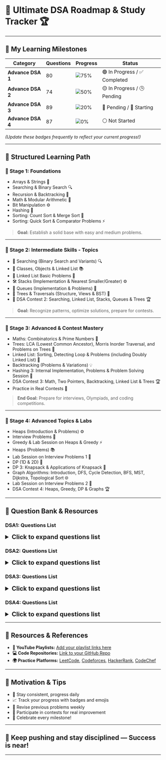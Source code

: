# 🚀 **Ultimate DSA Roadmap & Study Tracker** 🏆

---

## 🎯 **My Learning Milestones**

| **Category** | **Questions** | **Progress** | **Status** |
|--------------|----------------|--------------|------------|
| **Advance DSA 1** | 80 | ![75%](https://img.shields.io/badge/Progress-75%25-brightgreen) | 🟢 In Progress / ✅ Completed |
| **Advance DSA 2** | 74 | ![50%](https://img.shields.io/badge/Progress-50%25-yellow) | 🟡 In Progress / 🕒 Pending |
| **Advance DSA 3** | 89 | ![20%](https://img.shields.io/badge/Progress-20%25-red) | 🔴 Pending / 🚧 Starting |
| **Advance DSA 4** | 87 | ![0%](https://img.shields.io/badge/Progress-0%25-gray) | ⚪ Not Started |

*(Update these badges frequently to reflect your current progress!)*

---

## 📘 **Structured Learning Path**

### 🌱 Stage 1: Foundations
- Arrays & Strings 📖
- Searching & Binary Search 🔍
- Recursion & Backtracking 🔄
- Math & Modular Arithmetic 🧮
- Bit Manipulation ⚙️
- Hashing 🔑
- Sorting: Count Sort & Merge Sort 📝
- Sorting: Quick Sort & Comparator Problems ⚡

> **Goal:** Establish a solid base with easy and medium problems.

---

### 🌟 Stage 2: Intermediate Skills - Topics

- 🔎 Searching (Binary Search and Variants) 🔍
- 🧩 Classes, Objects & Linked List 📚
- 📝 Linked List Basic Problems 📝
- 🛠️ Stacks (Implementation & Nearest Smaller/Greater) ⚙️
- 🚦 Queues (Implementation & Problems) 🚆
- 🌳 Trees & Traversals (Structure, Views & BST) 🌲
- 🏁 DSA Contest 2: Searching, Linked List, Stacks, Queues & Trees 🏆

> **Goal:** Recognize patterns, optimize solutions, prepare for contests.

---

### 🏁 Stage 3: Advanced & Contest Mastery

- Maths: Combinatorics & Prime Numbers 🧮
- Trees: LCA (Lowest Common Ancestor), Morris Inorder Traversal, and Problems on Trees 🌳
- Linked List: Sorting, Detecting Loop & Problems (including Doubly Linked List) 🔄
- Backtracking (Problems & Variations) 💡
- Hashing 3: Internal Implementation, Problems & Problem Solving Session 🔑
- DSA Contest 3: Math, Two Pointers, Backtracking, Linked List & Trees 🏆
- Practice in Real Contests 🏅

> **End Goal:** Prepare for interviews, Olympiads, and coding competitions.

---

### 🌟 Stage 4: Advanced Topics & Labs

- Heaps (Introduction & Problems) ⚙️
- Interview Problems 💼
- Greedy & Lab Session on Heaps & Greedy ⚡
- Heaps (Problems) 📚
- Lab Session on Interview Problems 1 📝
- DP (1D & 2D) 🔢
- DP 3: Knapsack & Applications of Knapsack 🎒
- Graph Algorithms: Introduction, DFS, Cycle Detection, BFS, MST, Dijkstra, Topological Sort 🌐
- Lab Session on Interview Problems 2 📝
- DSA Contest 4: Heaps, Greedy, DP & Graphs 🏆

---
  
## 🔖 Question Bank & Resources

### DSA1: Questions List

<details>
<summary style="font-weight:bold; font-size:20px;">Click to expand questions list</summary>

#### Array 1D
| Question Summary | YouTube | Source Code |
|--------------------|---------|--------------|
| Max Sum Contiguous Subarray | [🔗](#) | [💻solved](questions/maxSumContigiousSubarray.md) |
| Continuous Sum Query | [🔗](#) | [💻solved](questions/continousSumQuery.md) |
| Rain Water Trapped | [🔗](#) | [💻](#) |
| Add One To Number | [🔗](#) | [💻](#) |
| Flip | [🔗](#) | [💻](#) |

---

#### Arrays 2D
| Question Summary | YouTube | Source Code |
|------------------------|---------|--------------|
| Spiral Order Matrix II | [🔗](#) | [💻solved](questions/spiralOrderMatrix2.md) |
| Search in sorted row & column matrix | [🔗](#) | [💻](#) |
| Sum of all submatrices | [🔗](#) | [💻](#) |
| Minimum Swaps | [🔗](#) | [💻](#) |
| Max row of 1s | [🔗](#) | [💻](#) |

---

#### Interview Problems
| Question Summary | YouTube | Source Code |
|--------------------|---------|--------------|
| First Missing Integer | [🔗](#) | [💻](#) |
| Merge Overlapping Intervals | [🔗](#) | [💻](#) |
| Merge Intervals | [🔗](#) | [💻](#) |

---

#### Bit Manipulation 1
| Question Summary | YouTube | Source Code |
|--------------------|---------|--------------|
| Number of 1 Bits | [🔗](#) | [💻](#) |
| Single Number | [🔗](#) | [💻](#) |
| Unset i-th bit | [🔗](#) | [💻](#) |
| Toggle i-th bit | [🔗](#) | [💻](#) |
| Check bit | [🔗](#) | [💻](#) |
| Set Bit | [🔗](#) | [💻](#) |
| Find nth Magic Number | [🔗](#) | [💻](#) |
| Help From Sam | [🔗](#) | [💻](#) |
| Finding Good Days | [🔗](#) | [💻](#) |

---

#### Bit Manipulation 2
| Question Summary | YouTube | Source Code |
|--------------------|---------|--------------|
| Single Number II | [🔗](#) | [💻](#) |
| Single Number III | [🔗](#) | [💻](#) |
| Sum of XOR of all Pairs | [🔗](#) | [💻](#) |
| Min XOR value | [🔗](#) | [💻](#) |
| Strange Equality | [🔗](#) | [💻](#) |
| SUBARRAY OR | [🔗](#) | [💻](#) |
| Find Two Missing Numbers | [🔗](#) | [💻](#) |

---

#### Recursion 1
| Question Summary | YouTube | Source Code |
|--------------------|---------|--------------|
| Simple Recursion | [🔗](#) | [💻](#) |
| Find Factorial | [🔗](#) | [💻](#) |
| Find Fibonacci - II | [🔗](#) | [💻](#) |
| Print 1 to A function | [🔗](#) | [💻](#) |
| Print A to 1 function | [🔗](#) | [💻](#) |
| Output - 7 | [🔗](#) | [💻](#) |
| Sum of Digits | [🔗](#) | [💻](#) |
| Increasing & Decreasing | [🔗](#) | [💻](#) |

---

#### Recursion 2
| Question Summary | YouTube | Source Code |
|--------------------|---------|--------------|
| Check Palindrome | [🔗](#) | [💻](#) |
| Tower of Hanoi | [🔗](#) | [💻](#) |
| All Indices Of Array | [🔗](#) | [💻](#) |
| Print Array using Recursion | [🔗](#) | [💻](#) |
| Fast Power | [🔗](#) | [💻](#) |
| Is Magic? | [🔗](#) | [💻](#) |
| Max of Array Using Recursion | [🔗](#) | [💻](#) |
| First Index using Recursion | [🔗](#) | [💻](#) |
| Last Index using Recursion | [🔗](#) | [💻](#) |

---

#### Maths: Modular Arithmetic & GCD
| Question Summary | YouTube | Source Code |
|--------------------|---------|--------------|
| Implement Power Function | [🔗](#) | [💻](#) |
| Greatest Common Divisor | [🔗](#) | [💻](#) |
| Pair Sum divisible by M | [🔗](#) | [💻](#) |
| Largest Coprime Divisor | [🔗](#) | [💻](#) |
| Divisor game | [🔗](#) | [💻](#) |
| Mod Sum | [🔗](#) | [💻](#) |
| A, B and Modulo | [🔗](#) | [💻](#) |
| Delete one | [🔗](#) | [💻](#) |

---

#### Hashing 1 Introduction
| Question Summary | YouTube | Source Code |
|--------------------|---------|--------------|
| Frequency of element query | [🔗](#) | [💻](#) |
| Count distinct elements | [🔗](#) | [💻](#) |
| First Repeating element | [🔗](#) | [💻](#) |
| Sub-array with 0 sum | [🔗](#) | [💻](#) |
| Common Elements | [🔗](#) | [💻](#) |
| Count unique elements | [🔗](#) | [💻](#) |
| Count Subarray Zero Sum | [🔗](#) | [💻](#) |

---

#### Hashing 2 Problems
| Question Summary | YouTube | Source Code |
|--------------------|---------|--------------|
| Check Pair Sum | [🔗](#) | [💻](#) |
| Count Pair Difference | [🔗](#) | [💻](#) |
| Subarray Sum Equals K | [🔗](#) | [💻](#) |
| Distinct Numbers in Window | [🔗](#) | [💻](#) |
| Longest Subarray Zero Sum | [🔗](#) | [💻](#) |
| Count Pair Sum | [🔗](#) | [💻](#) |
| Subarray with given sum | [🔗](#) | [💻](#) |

---

#### Sorting 1 Count Sort & Merge Sort
| Question Summary | YouTube | Source Code |
|--------------------|---------|--------------|
| Merge Two Sorted Arrays | [🔗](#) | [💻](#) |
| Inversion count in an array | [🔗](#) | [💻](#) |
| Merge Sort | [🔗](#) | [💻](#) |
| Smallest Number | [🔗](#) | [💻](#) |
| Sort by Color | [🔗](#) | [💻](#) |
| Max Chunks To Make Sorted | [🔗](#) | [💻](#) |
| Count Sort | [🔗](#) | [💻](#) |
| Sort subarray with left & right index | [🔗](#) | [💻](#) |

---

#### Sorting 2 Quick Sort & Comparator Problems
| Question Summary | YouTube | Source Code |
|--------------------|---------|--------------|
| Count Intersection | [🔗](#) | [💻](#) |
| Benjamin And XOR | [🔗](#) | [💻](#) |
| Decreasing Dishes | [🔗](#) | [💻](#) |
| Rain Water Trapped | [🔗](#) | [💻](#) |

</details>

### DSA2: Questions List

<details>
<summary style="font-weight:bold; font-size:20px;">Click to expand questions list</summary>

#### Searching 1: Binary Search on Array
| Question Summary | YouTube | Source Code |
|--------------------|---------|--------------|
| Search for a Range | [🔗](#) | [💻](#) |
| Sorted Insert Position | [🔗](#) | [💻](#) |
| Single Element in Sorted Array | [🔗](#) | [💻](#) |
| Find a Peak Element | [🔗](#) | [💻](#) |
| Matrix Search | [🔗](#) | [💻](#) |
| Minimum Difference | [🔗](#) | [💻](#) |
| Max Height of Staircase | [🔗](#) | [💻](#) |

---

#### Searching 2: Binary Search Problems
| Question Summary | YouTube | Source Code |
|--------------------|---------|--------------|
| Square Root of Integer | [🔗](#) | [💻](#) |
| Rotated Sorted Array Search | [🔗](#) | [💻](#) |
| Median of Two Sorted Arrays | [🔗](#) | [💻](#) |
| Matrix Median | [🔗](#) | [💻](#) |
| ADD OR NOT | [🔗](#) | [💻](#) |
| Ath Magical Number | [🔗](#) | [💻](#) |
| Find Smallest Again | [🔗](#) | [💻](#) |

---

#### Searching 3: Binary Search on Answer
| Question Summary | YouTube | Source Code |
|--------------------|---------|--------------|
| Painter's Partition Problem | [🔗](#) | [💻](#) |
| Aggressive Cows | [🔗](#) | [💻](#) |
| Allocate Books | [🔗](#) | [💻](#) |
| Special Integer | [🔗](#) | [💻](#) |

---

#### Classes, Objects & Linked List Introduction
| Question Summary | YouTube | Source Code |
|--------------------|---------|--------------|
| Ref vs Instance 1 (OOPs Basics) | [🔗](#) | [💻](#) |
| Ref vs Instance 2 (OOPs Basics) | [🔗](#) | [💻](#) |
| Ref vs Instance 3 (OOPs Basics) | [🔗](#) | [💻](#) |
| Ref vs Instance 4 (OOPs Basics) | [🔗](#) | [💻](#) |
| Print Linked List | [🔗](#) | [💻](#) |
| Ref vs Instance 5 (OOPs Basics) | [🔗](#) | [💻](#) |
| Ref vs Instance 6 (OOPs Basics) | [🔗](#) | [💻](#) |
| OOPs in Java (Constructors and Static) 1 | [🔗](#) | [💻](#) |

---

#### Linked List: Basic Problems
| Question Summary | YouTube | Source Code |
|--------------------|---------|--------------|
| Reverse Linked List | [🔗](#) | [💻](#) |
| Copy List | [🔗](#) | [💻](#) |
| Insert in Linked List | [🔗](#) | [💻](#) |
| Delete in Linked List | [🔗](#) | [💻](#) |
| Remove Duplicates from Sorted List | [🔗](#) | [💻](#) |
| Remove Nth Node from List End | [🔗](#) | [💻](#) |
| Reverse Link List II | [🔗](#) | [💻](#) |
| K reverse linked list | [🔗](#) | [💻](#) |

---

#### Stacks 1: Implementation & Basic Problems
| Question Summary | YouTube | Source Code |
|--------------------|---------|--------------|
| Evaluate Expression | [🔗](#) | [💻](#) |
| Balanced Paranthesis | [🔗](#) | [💻](#) |
| Double Character Trouble | [🔗](#) | [💻](#) |
| Passing game | [🔗](#) | [💻](#) |
| Min Stack | [🔗](#) | [💻](#) |
| Redundant Braces | [🔗](#) | [💻](#) |
| Check two bracket expressions | [🔗](#) | [💻](#) |
| Infix to Postfix | [🔗](#) | [💻](#) |

---

#### Stacks 2: Nearest Smaller/Greater Element
| Question Summary | YouTube | Source Code |
|--------------------|---------|--------------|
| Largest Rectangle in Histogram | [🔗](#) | [💻](#) |
| Nearest Smaller Element | [🔗](#) | [💻](#) |
| MAX and MIN | [🔗](#) | [💻](#) |
| Max Rectangle in Binary Matrix | [🔗](#) | [💻](#) |
| Next Greater | [🔗](#) | [💻](#) |
| Sort stack using another stack | [🔗](#) | [💻](#) |

---

#### Queues: Implementation & Problems
| Question Summary | YouTube | Source Code |
|--------------------|---------|--------------|
| Parking Ice Cream Truck | [🔗](#) | [💻](#) |
| Queue Using Stacks | [🔗](#) | [💻](#) |
| N integers containing 1, 2 & 3 | [🔗](#) | [💻](#) |
| Unique Letter | [🔗](#) | [💻](#) |
| Sum of min and max | [🔗](#) | [💻](#) |

---

#### Trees 1: Structure & Traversal
| Question Summary | YouTube | Source Code |
|--------------------|---------|--------------|
| Inorder Traversal | [🔗](#) | [💻](#) |
| Preorder Traversal | [🔗](#) | [💻](#) |
| Path Sum | [🔗](#) | [💻](#) |
| Equal Tree Partition | [🔗](#) | [💻](#) |
| Postorder Traversal | [🔗](#) | [💻](#) |
| Sum binary tree or not | [🔗](#) | [💻](#) |

---

#### Trees 2: Views & Types
| Question Summary | YouTube | Source Code |
|--------------------|---------|--------------|
| Level Order | [🔗](#) | [💻](#) |
| Binary Tree From Inorder And Postorder | [🔗](#) | [💻](#) |
| Balanced Binary Tree | [🔗](#) | [💻](#) |
| Left View of Binary Tree | [🔗](#) | [💻](#) |
| Binary Tree From Inorder And Preorder | [🔗](#) | [💻](#) |
| Serialize Binary Tree | [🔗](#) | [💻](#) |
| Deserialize Binary Tree | [🔗](#) | [💻](#) |
| Right View of Binary Tree | [🔗](#) | [💻](#) |

---

#### Trees 3: BST
| Question Summary | YouTube | Source Code |
|--------------------|---------|--------------|
| Valid Binary Search Tree | [🔗](#) | [💻](#) |
| Sorted Array To Balanced BST | [🔗](#) | [💻](#) |
| Delete a node in BST | [🔗](#) | [💻](#) |
| Search in BST | [🔗](#) | [💻](#) |
| Two Sum BST | [🔗](#) | [💻](#) |
| Check for BST with One Child | [🔗](#) | [💻](#) |
| BST nodes in a range | [🔗](#) | [💻](#) |

---

#### DSA Contest 2: Searching, Linked List, Stacks, Queues & Trees
| Question Summary | YouTube | Source Code |
| Question Summary | YouTube | Source Code |
|--------------------|---------|--------------|
| Task Scheduling | [🔗](#) | [💻](#) |
| Leaset Capacity to Ship | [🔗](#) | [💻](#) |
| Warmer Temperature | [🔗](#) | [💻](#) |
| Balanced Binary Tree | [🔗](#) | [💻](#) |

</details>

### DSA3: Questions List

<details>
<summary style="font-weight:bold; font-size:20px;">Click to expand questions list</summary>

#### Maths: Combinatorics Basics
| Question Summary | YouTube | Source Code |
|--------------------|---------|--------------|
| Pascal Triangle | [🔗](#) | [💻](#) |
| Excel Column Title | [🔗](#) | [💻](#) |
| Compute nCr % m | [🔗](#) | [💻](#) |
| Excel Column Number | [🔗](#) | [💻](#) |
| Number of Digit One | [🔗](#) | [💻](#) |
| Consecutive Numbers Sum | [🔗](#) | [💻](#) |

---

#### Maths: Prime Numbers
| Question Summary | YouTube | Source Code |
|--------------------|---------|--------------|
| Sorted Permutation Rank | [🔗](#) | [💻](#) |
| Count of Divisors | [🔗](#) | [💻](#) |
| Find All Primes | [🔗](#) | [💻](#) |
| Prime Sumq | [🔗](#) | [💻](#) |
| Lucky Numbers | [🔗](#) | [💻](#) |
| Number of Digit One | [🔗](#) | [💻](#) |

---

#### Two Pointers
| Question Summary | YouTube | Source Code |
|--------------------|---------|--------------|
| Container With Most Water | [🔗](#) | [💻](#) |
| Subarray with given sum | [🔗](#) | [💻](#) |
| Pairs with given sum II | [🔗](#) | [💻](#) |
| Pairs with Given Difference | [🔗](#) | [💻](#) |
| 3 Sum | [🔗](#) | [💻](#) |
| Array 3 Pointers | [🔗](#) | [💻](#) |
| Max Continuous Series of 1s | [🔗](#) | [💻](#) |
| Another Count Rectangles | [🔗](#) | [💻](#) |
| Closest pair from sorted arrays | [🔗](#) | [💻](#) |

---

#### Backtracking 1
| Question Summary | YouTube | Source Code |
|--------------------|---------|--------------|
| Permutations | [🔗](#) | [💻](#) |
| Generate all Parentheses II | [🔗](#) | [💻](#) |
| Generate Subsets | [🔗](#) | [💻](#) |
| Letter Phone | [🔗](#) | [💻](#) |
| Kth Symbol - Easy | [🔗](#) | [💻](#) |

---

#### Backtracking 2
| Question Summary | YouTube | Source Code |
|--------------------|---------|--------------|
| Subset Sum equal to K | [🔗](#) | [💻](#) |
| Print paths in Staircase | [🔗](#) | [💻](#) |
| Print All Maze Paths | [🔗](#) | [💻](#) |
| Kth Symbol - Hard | [🔗](#) | [💻](#) |
| Shortest path in a Binary Maze with Hurdles | [🔗](#) | [💻](#) |

---

#### Linked List: Sorting and Detecting Loop
| Question Summary | YouTube | Source Code |
|--------------------|---------|--------------|
| Sort List | [🔗](#) | [💻](#) |
| Merge Two Sorted Lists | [🔗](#) | [💻](#) |
| Remove Loop from Linked List | [🔗](#) | [💻](#) |
| Middle element of linked list | [🔗](#) | [💻](#) |
| Swap List Nodes in pairs | [🔗](#) | [💻](#) |
| Reorder List | [🔗](#) | [💻](#) |
| Add Two Numbers as Lists | [

---

#### Linked List: Problems & Doubly Linked List
| Question Summary | YouTube | Source Code |
|--------------------|---------|--------------|
| Intersection of Linked Lists | [🔗](#) | [💻](#) |
| LRU Cache | [🔗](#) | [💻](#) |
| Palindrome List | [🔗](#) | [💻](#) |
| Partition List | [🔗](#) | [💻](#) |
| Longest Palindromic List | [🔗](#) | [💻](#) |
| Flatten a linked list | [🔗](#) | [💻](#) |

---

#### Trees 4: LCA + Morris Inorder Traversal
| Question Summary | YouTube | Source Code |
|--------------------|---------|--------------|
| Least Common Ancestor | [🔗](#) | [💻](#) |
| Kth Smallest Element in BST | [🔗](#) | [💻](#) |
| LCA in BST | [🔗](#) | [💻](#) |
| Morris Inorder Traversal | [🔗](#) | [💻](#) |
| Recover Binary Search Tree | [🔗](#) | [💻](#) |
| Common Nodes in Two BST | [🔗](#) | [💻](#) |
| Distance between Nodes of BST | [🔗](#) | [💻](#) |

---

#### Trees 5: Problems on Trees
| Question Summary | YouTube | Source Code |
|--------------------|---------|--------------|
| Next Pointer Binary Tree | [🔗](#) | [💻](#) |
| Vertical Order traversal | [🔗](#) | [💻](#) |
| Top View of Binary Tree | [🔗](#) | [💻](#) |
| Diameter of Binary Tree | [🔗](#) | [💻](#) |
| Identical Binary Trees | [🔗](#) | [💻](#) |
| Invert the Binary Tree | [🔗](#) | [💻](#) |

---

#### Hashing 3: Internal Implementation & Problems
| Question Summary | YouTube | Source Code |
|--------------------|---------|--------------|
| Longest Subarray Zero Sum | [🔗](#) | [💻](#) |
| Colorful Number | [🔗](#) | [💻](#) |
| Count Subarrays | [🔗](#) | [💻](#) |
| Sort Array in Given Order | [🔗](#) | [💻](#) |

---

#### Problem Solving Session
| Question Summary | YouTube | Source Code |
|--------------------|---------|--------------|
| Chef and Cooking | [🔗](#) | [💻](#) |
| Get the Perimeter | [🔗](#) | [💻](#) |
| Search in row & column wise sorted matrix | [🔗](#) | [💻](#) |
| Merge Sorted Overlapping Intervals - 2 | [🔗](#) | [💻](#) |
| Highest Product | [🔗](#) | [💻](#) |
| B Closest Points to Origin | [🔗](#) | [💻](#) |
| Rice | [🔗](#) | [💻](#) |
| Librarian and Rotated array | [🔗](#) | [💻](#) |
| More letters | [🔗](#) | [💻](#) |
| Merge Intervals - 2 | [🔗](#) | [💻](#) |
| Sum of all Submatrices | [🔗](#) | [💻](#) |
| Mega Sale | [🔗](#) | [💻](#) |
| Increasing Order words | [🔗](#) | [💻](#) |
| Find All Pair | [🔗](#) | [💻](#) |
| Pair of poles | [🔗](#) | [💻](#) |
| Lower Temperature | [🔗](#) | [💻](#) |
| Reverse Linked List | [🔗](#) | [💻](#) |
| Level Order | [🔗](#) | [💻](#) |
| Serialize Binary Tree | [🔗](#) | [💻](#) |
| Perfect Line | [🔗](#) | [💻](#) |
| Checking Assignments | [🔗](#) | [💻](#) |
| Next Higher Temperature | [🔗](#) | [💻](#) |
| Next Lower Temperature | [🔗](#) | [💻](#) |
| Palindrome List | [🔗](#) | [💻](#) |
| Right View of Binary Tree | [🔗](#) | [💻](#) |
| Deserialize Binary Tree | [🔗](#) | [💻](#) |
| Maximum Buildings | [🔗](#) | [💻](#) |
| Game of Boxes | [🔗](#) | [💻](#) |

---

#### DSA Contest 3: Math, Two Pointers, Backtracking, Linked List & Trees
| Question Summary | YouTube | Source Code |
|--------------------|---------|--------------|
| Permutations | [🔗](#) | [💻](#) |
| Special Prime Number | [🔗](#) | [💻](#) |
| Children and Rides | [🔗](#) | [💻](#) |
| Flatten Binary Tree to Linkedlist | [🔗](#) | [💻](#) |

</details>

### DSA4: Questions List

<details>
<summary style="font-weight:bold; font-size:20px;">Click to expand questions list</summary>

#### Heaps 1: Introduction
| Question Summary | YouTube | Source Code |
|--------------------|---------|--------------|
| Connect ropes | [🔗](#) | [💻](#) |
| Build a Heap | [🔗](#) | [💻](#) |
| Heap Queries | [🔗](#) | [💻](#) |
| Maximum array sum after B negations | [🔗](#) | [💻](#) |
| Misha and Candies | [🔗](#) | [💻](#) |
| Minimum largest element | [🔗](#) | [💻](#) |

---

#### Heaps 2: Problems
| Question Summary | YouTube | Source Code |
|--------------------|---------|--------------|
| Ath Largest Element | [🔗](#) | [💻](#) |
| Running Median | [🔗](#) | [💻](#) |
| Ways to form Max Heap | [🔗](#) | [💻](#) |
| Product of 3 | [🔗](#) | [💻](#) |
| Kth Smallest Element in a Sorted Matrix | [🔗](#) | [💻](#) |

---

#### Interview Problems
| Question Summary | YouTube | Source Code |
|--------------------|---------|--------------|
| Shaggy and distances | [🔗](#) | [💻](#) |
| K Places Apart | [🔗](#) | [💻](#) |
| Merge K Sorted Lists | [🔗](#) | [💻](#) |
| Meeting Rooms II | [🔗](#) | [💻](#) |

---

#### Greedy
| Question Summary | YouTube | Source Code |
|--------------------|---------|--------------|
| Flipkart's Challenge in Effective Inventory Management | [🔗](#) | [💻](#) |
| Finish Maximum Jobs | [🔗](#) | [💻](#) |
| Distribute Candy | [🔗](#) | [💻](#) |
| Another Coin Problem | [🔗](#) | [💻](#) |
| Seats | [🔗](#) | [💻](#) |
| Assign Mice to Holes | [🔗](#) | [💻](#) |

---

#### Heaps 2: Problems
| Question Summary | YouTube | Source Code |
|--------------------|---------|--------------|
| Running Median | [🔗](#) | [💻](#) |
| Finish Maximum Jobs | [🔗](#) | [💻](#) |
| Seats | [🔗](#) | [💻](#) |
| Assign Mice to Holes | [🔗](#) | [💻](#) |
| Ways to form Max Heap | [🔗](#) | [💻](#) |
| Another Coin Problem | [🔗](#) | [💻](#) |

---

#### Lab Session on Heaps & Greedy
| Question Summary | YouTube | Source Code |
|--------------------|---------|--------------|
| Distribute Candy | [🔗](#) | [💻](#) |
| Merge K Sorted Lists | [🔗](#) | [💻](#) |
| Ath Largest Element | [🔗](#) | [💻](#) |
| Flipkart's Challenge in Inventory Management | [🔗](#) | [💻](#) |
| Product of 3 | [🔗](#) | [💻](#) |
| Kth Smallest Element in a Sorted Matrix | [🔗](#) | [💻](#) |

---

#### Lab Session on Interview Problems 1
| Question Summary | YouTube | Source Code |
|--------------------|---------|--------------|
| Shaggy and distances | [🔗](#) | [💻](#) |
| K Places Apart | [🔗](#) | [💻](#) |
| Meeting Rooms II | [🔗](#) | [💻](#) |
| Minimum Window Substring | [🔗](#) | [💻](#) |

---

#### DP 1: One Dimensional
| Question Summary | YouTube | Source Code |
|--------------------|---------|--------------|
| Stairs | [🔗](#) | [💻](#) |
| Minimum Number of Squares | [🔗](#) | [💻](#) |
| Fibonacci Number | [🔗](#) | [💻](#) |
| Max Product Subarray | [🔗](#) | [💻](#) |
| Maximum Sum Value | [🔗](#) | [💻](#) |

---

#### DP 2: Two Dimensional
| Question Summary | YouTube | Source Code |
|--------------------|---------|--------------|
| Unique Paths in a Grid | [🔗](#) | [💻](#) |
| Unique Binary Search Trees II | [🔗](#) | [💻](#) |
| Max Sum Without Adjacent Elements | [🔗](#) | [💻](#) |
| N digit numbers | [🔗](#) | [💻](#) |
| Max Rectangle in Binary Matrix | [🔗](#) | [💻](#) |
| Min Sum Path in Matrix | [🔗](#) | [💻](#) |
| Min Sum Path in Triangle | [🔗](#) | [💻](#) |
| Intersecting Chords in a Circle | [🔗](#) | [💻](#) |

---

#### DP 3: Knapsack
| Question Summary | YouTube | Source Code |
|--------------------|---------|--------------|
| 0-1 Knapsack | [🔗](#) | [💻](#) |
| Unbounded Knapsack | [🔗](#) | [💻](#) |
| Fractional Knapsack | [🔗](#) | [💻](#) |
| Tushar's Birthday Party | [🔗](#) | [💻](#) |
| Ways to send the signal | [🔗](#) | [💻](#) |
| Buying Candies | [🔗](#) | [💻](#) |

---

#### Lab Session on Applications of Knapsack
| Question Summary | YouTube | Source Code |
|--------------------|---------|--------------|
| Coin Sum Infinite | [🔗](#) | [💻](#) |
| Cutting a Rod | [🔗](#) | [💻](#) |
| 0-1 Knapsack II | [🔗](#) | [💻](#) |
| Distinct Subsequences | [🔗](#) | [💻](#) |
| Let's Party | [🔗](#) | [💻](#) |
| Length of Longest Fibonacci Subsequence | [🔗](#) | [💻](#) |

---

#### Graphs 1: Introduction, DFS & Cycle Detection
| Question Summary | YouTube | Source Code |
|--------------------|---------|--------------|
| Cycle in Directed Graph | [🔗](#) | [💻](#) |
| Path in Directed Graph | [🔗](#) | [💻](#) |
| First Depth First Search | [🔗](#) | [💻](#) |
| Maximum Depth | [🔗](#) | [💻](#) |

---

#### Graphs 2: BFS & MST
| Question Summary | YouTube | Source Code |
|--------------------|---------|--------------|
| Commutable Islands | [🔗](#) | [💻](#) |
| Rotten Oranges | [🔗](#) | [💻](#) |
| Construction Cost | [🔗](#) | [💻](#) |
| Capture Regions on Board | [🔗](#) | [💻](#) |
| Black Shapes | [🔗](#) | [💻](#) |
| Knight On Chess Board | [🔗](#) | [💻](#) |
| Damaged Roads | [🔗](#) | [💻](#) |
| Edge in MST | [🔗](#) | [💻](#) |

---

#### Graphs 3: Dijkstra Algo & Topological Sort
| Question Summary | YouTube | Source Code |
|--------------------|---------|--------------|
| Possibility of Finishing | [🔗](#) | [💻](#) |
| Dijkstra | [🔗](#) | [💻](#) |
| Another BFS | [🔗](#) | [💻](#) |
| Topological Sort | [🔗](#) | [💻](#) |
| Ways to Decode | [🔗](#) | [💻](#) |
| Largest Distance between nodes of a Tree | [🔗](#) | [💻](#) |
| Flip Array | [🔗](#) | [💻](#) |
| Perfect Numbers | [🔗](#) | [💻](#) |

---

#### Lab Session on Interview Problems 2
| Question Summary | YouTube | Source Code |
|--------------------|---------|--------------|
| Best Time to Buy and Sell Stocks II | [🔗](#) | [💻](#) |
| Shortest Distance in a Maze | [🔗](#) | [💻](#) |
| Number of Islands | [🔗](#) | [💻](#) |
| Jump Game 2 | [🔗](#) | [💻](#) |
| Valid Path | [🔗](#) | [💻](#) |

---

#### DSA Contest 4: Heaps, Greedy, DP & Graphs
| Question Summary | YouTube | Source Code |
|--------------------|---------|--------------|
| Magical Bridge | [🔗](#) | [💻](#) |
| Strenthen it | [🔗](#) | [💻](#) |
| Minimum Number of Square | [🔗](#) | [💻](#) |
| Bob and Chocolates | [🔗](#) | [💻](#) |

</details>

---



## 🔗 **Resources & References**

- **🔴 YouTube Playlists:** [Add your playlist links here](#)
- **💻 Code Repositories:** [Link to your GitHub Repo](#)
- **🌍 Practice Platforms:** [LeetCode](https://leetcode.com), [Codeforces](https://codeforces.com), [HackerRank](https://www.hackerrank.com), [CodeChef](https://www.codechef.com)

---

## 🚀 **Motivation & Tips**

- 💪 Stay consistent, progress daily
- 📈 Track your progress with badges and emojis
- 🔁 Revise previous problems weekly
- 🎯 Participate in contests for real improvement
- 🎉 Celebrate every milestone!

---

## **🌟 Keep pushing and stay disciplined — Success is near!**

---



